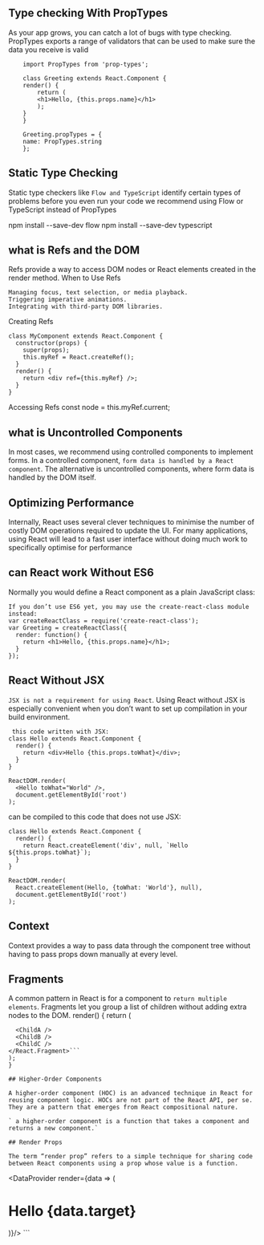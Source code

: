 ## Type checking With PropTypes

As your app grows, you can catch a lot of bugs with type checking.
PropTypes exports a range of validators that can be used to make sure the data you receive is valid

```
    import PropTypes from 'prop-types';

    class Greeting extends React.Component {
    render() {
        return (
        <h1>Hello, {this.props.name}</h1>
        );
    }
    }

    Greeting.propTypes = {
    name: PropTypes.string
    };
```

## Static Type Checking

Static type checkers like `Flow and TypeScript` identify certain types of problems before you even run your code
we recommend using Flow or TypeScript instead of PropTypes

npm install --save-dev flow
npm install --save-dev typescript

## what is Refs and the DOM

Refs provide a way to access DOM nodes or React elements created in the render method.
When to Use Refs

```
Managing focus, text selection, or media playback.
Triggering imperative animations.
Integrating with third-party DOM libraries.
```

Creating Refs

```
class MyComponent extends React.Component {
  constructor(props) {
    super(props);
    this.myRef = React.createRef();
  }
  render() {
    return <div ref={this.myRef} />;
  }
}
```

Accessing Refs
const node = this.myRef.current;

## what is Uncontrolled Components

In most cases, we recommend using controlled components to implement forms. In a controlled component, `form data is handled by a React component`. The alternative is uncontrolled components, where form data is handled by the DOM itself.

## Optimizing Performance

Internally, React uses several clever techniques to minimise the number of costly DOM operations required to update the UI. For many applications, using React will lead to a fast user interface without doing much work to specifically optimise for performance

## can React work Without ES6

Normally you would define a React component as a plain JavaScript class:

```
If you don’t use ES6 yet, you may use the create-react-class module instead:
var createReactClass = require('create-react-class');
var Greeting = createReactClass({
  render: function() {
    return <h1>Hello, {this.props.name}</h1>;
  }
});
```

## React Without JSX

`JSX is not a requirement for using React`. Using React without JSX is especially convenient when you don’t want to set up compilation in your build environment.

```
 this code written with JSX:
class Hello extends React.Component {
  render() {
    return <div>Hello {this.props.toWhat}</div>;
  }
}

ReactDOM.render(
  <Hello toWhat="World" />,
  document.getElementById('root')
);
```

can be compiled to this code that does not use JSX:

```
class Hello extends React.Component {
  render() {
    return React.createElement('div', null, `Hello ${this.props.toWhat}`);
  }
}

ReactDOM.render(
  React.createElement(Hello, {toWhat: 'World'}, null),
  document.getElementById('root')
);
```

## Context

Context provides a way to pass data through the component tree without having to pass props down manually at every level.

## Fragments

A common pattern in React is for a component to `return multiple elements`. Fragments let you group a list of children without adding extra nodes to the DOM.
render() {
return (

````<React.Fragment>
  <ChildA />
  <ChildB />
  <ChildC />
</React.Fragment>```
);
}

## Higher-Order Components

A higher-order component (HOC) is an advanced technique in React for reusing component logic. HOCs are not part of the React API, per se. They are a pattern that emerges from React compositional nature.

` a higher-order component is a function that takes a component and returns a new component.`

## Render Props

The term “render prop” refers to a simple technique for sharing code between React components using a prop whose value is a function.

````

<DataProvider render={data => (

  <h1>Hello {data.target}</h1>
)}/>
```
